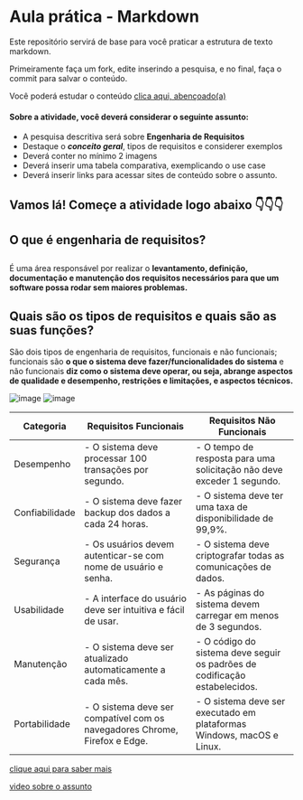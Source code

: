 # Aula prática - Markdown

Este repositório servirá de base para você praticar a estrutura de texto markdown. 

Primeiramente faça um fork, edite inserindo a pesquisa, e no final, faça o commit para salvar o conteúdo.

Você poderá estudar o conteúdo [clica aqui, abençoado(a)](https://docs.pipz.com/central-de-ajuda/learning-center/guia-basico-de-markdown#open)

#### Sobre a atividade, você deverá considerar o seguinte assunto:

- A pesquisa descritiva será sobre **Engenharia de Requisitos**
- Destaque o **_conceito geral_**, tipos de requisitos e considerer exemplos
- Deverá conter no mínimo 2 imagens
- Deverá inserir uma tabela comparativa, exemplicando o use case
- Deverá inserir links para acessar sites de conteúdo sobre o assunto.



## Vamos lá! Começe a atividade logo abaixo 👇👇👇
## O que é engenharia de requisitos? <h2>
É uma área responsável por realizar o **levantamento, definição, documentação e manutenção dos requisitos necessários para que um software possa rodar sem maiores problemas.**
## Quais são os tipos de requisitos e quais são as suas funções?
São dois tipos de engenharia de requisitos, funcionais e não funcionais; funcionais são **o que o sistema deve fazer/funcionalidades do sistema** e não funcionais **diz como o sistema deve operar, ou seja, abrange aspectos de qualidade e desempenho, restrições e limitações, e aspectos técnicos.**

![image](https://github.com/devcode25/aulaMarkdown/assets/164903959/5c87b160-8e98-4687-a746-5702bd4366e5) ![image](https://encrypted-tbn0.gstatic.com/images?q=tbn:ANd9GcT9_fNAaISwV1W6AHi_I1Qr1uoNES3PeVycfV2u4nQXXA&s)

| Categoria      | Requisitos Funcionais                                                      | Requisitos Não Funcionais                                                  |
|----------------|----------------------------------------------------------------------------|----------------------------------------------------------------------------|
| Desempenho     | - O sistema deve processar 100 transações por segundo.                     | - O tempo de resposta para uma solicitação não deve exceder 1 segundo.     |
| Confiabilidade | - O sistema deve fazer backup dos dados a cada 24 horas.                   | - O sistema deve ter uma taxa de disponibilidade de 99,9%.                 |
| Segurança      | - Os usuários devem autenticar-se com nome de usuário e senha.             | - O sistema deve criptografar todas as comunicações de dados.              |
| Usabilidade    | - A interface do usuário deve ser intuitiva e fácil de usar.               | - As páginas do sistema devem carregar em menos de 3 segundos.             |
| Manutenção     | - O sistema deve ser atualizado automaticamente a cada mês.                | - O código do sistema deve seguir os padrões de codificação estabelecidos. |
| Portabilidade  | - O sistema deve ser compatível com os navegadores Chrome, Firefox e Edge. | - O sistema deve ser executado em plataformas Windows, macOS e Linux.      |

[clique aqui para saber mais](https://blog.betrybe.com/tecnologia/engenharia-de-requisitos-tudo-sobre/)

[video sobre o assunto](https://www.youtube.com/watch?v=i5WR9xFKg70)
